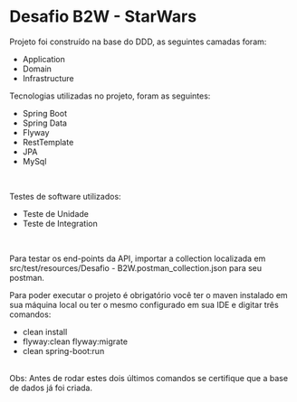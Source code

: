 # Desafio B2W - StarWars

Projeto foi construído na base do DDD, as seguintes camadas foram:<br />
- Application
- Domain
- Infrastructure<br />

Tecnologias utilizadas no projeto, foram as seguintes:<br />
- Spring Boot
- Spring Data
- Flyway
- RestTemplate
- JPA
- MySql
<br />

Testes de software utilizados:
- Teste de Unidade
- Teste de Integration 
<br />

Para testar os end-points da API, importar a collection localizada em 
src/test/resources/Desafio - B2W.postman_collection.json para seu postman.<br />

Para poder executar o projeto é obrigatório você ter o maven instalado em sua 
máquina local ou ter o mesmo configurado em sua IDE e digitar três comandos:
- clean install
- flyway:clean flyway:migrate
- clean spring-boot:run
<br />
Obs: Antes de rodar estes dois últimos comandos se certifique que a base de dados já
foi criada.


